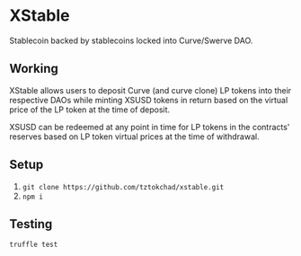 # XStable

Stablecoin backed by stablecoins locked into Curve/Swerve DAO.

## Working

XStable allows users to deposit Curve (and curve clone) LP tokens into their respective DAOs while minting XSUSD tokens in return based on the virtual price of the LP token at the time of deposit.

XSUSD can be redeemed at any point in time for LP tokens in the contracts' reserves based on LP token virtual prices at the time of withdrawal.

## Setup

1. `git clone https://github.com/tztokchad/xstable.git`
2. `npm i`

## Testing

`truffle test`
